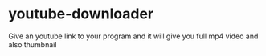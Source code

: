 # youtube-downloader
Give an youtube link to your program and it will give you full mp4 video and also thumbnail
